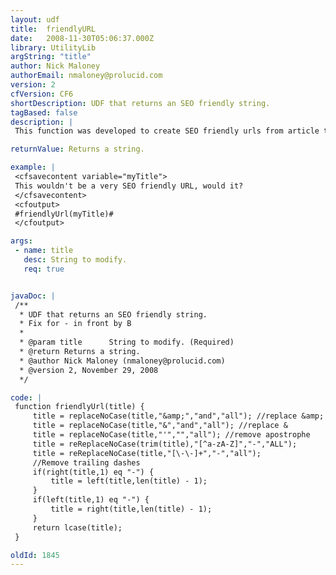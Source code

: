 ```yaml
---
layout: udf
title:  friendlyURL
date:   2008-11-30T05:06:37.000Z
library: UtilityLib
argString: "title"
author: Nick Maloney
authorEmail: nmaloney@prolucid.com
version: 2
cfVersion: CF6
shortDescription: UDF that returns an SEO friendly string.
tagBased: false
description: |
 This function was developed to create SEO friendly urls from article titles (similar to digg and cnn). It removes all non alpha characters and replaces them with a hyphen. It also removes trailing hyphens, apostrophes, etc.

returnValue: Returns a string.

example: |
 <cfsavecontent variable="myTitle">
 This wouldn't be a very SEO friendly URL, would it?
 </cfsavecontent>
 <cfoutput>
 #friendlyUrl(myTitle)#
 </cfoutput>

args:
 - name: title
   desc: String to modify.
   req: true


javaDoc: |
 /**
  * UDF that returns an SEO friendly string.
  * Fix for - in front by B
  * 
  * @param title      String to modify. (Required)
  * @return Returns a string. 
  * @author Nick Maloney (nmaloney@prolucid.com) 
  * @version 2, November 29, 2008 
  */

code: |
 function friendlyUrl(title) {
     title = replaceNoCase(title,"&amp;","and","all"); //replace &amp;
     title = replaceNoCase(title,"&","and","all"); //replace &
     title = replaceNoCase(title,"'","","all"); //remove apostrophe
     title = reReplaceNoCase(trim(title),"[^a-zA-Z]","-","ALL");
     title = reReplaceNoCase(title,"[\-\-]+","-","all");
     //Remove trailing dashes
     if(right(title,1) eq "-") {
         title = left(title,len(title) - 1);
     }
     if(left(title,1) eq "-") {
         title = right(title,len(title) - 1);
     }    
     return lcase(title);
 }

oldId: 1845
---
```


